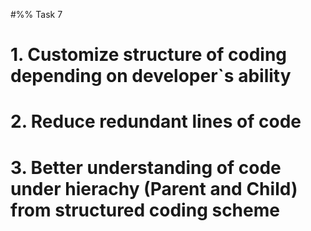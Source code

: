 #%% Task 7
# 1. Customize structure of coding depending on developer`s ability
# 2. Reduce redundant lines of code
# 3. Better understanding of code under hierachy (Parent and Child) from structured coding scheme 
# 